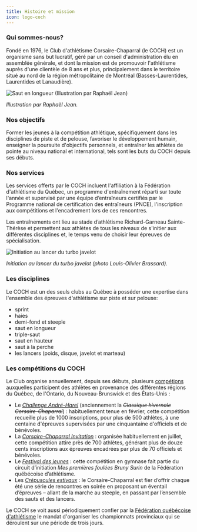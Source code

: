 ```yaml
---
title: Histoire et mission
icon: logo-coch
---
```


### Qui sommes-nous?

Fondé en 1976, le Club d'athlétisme Corsaire-Chaparral (le COCH) est un organisme sans but lucratif, géré par un conseil d'administration élu en assemblée générale, et dont la mission est de promouvoir l'athlétisme auprès d'une clientèle de 8 ans et plus, principalement dans le territoire situé au nord de la région métropolitaine de Montréal (Basses-Laurentides, Laurentides et Lanaudière).

![Saut en longueur (Illustration par Raphaël Jean)](/img/illustration-saut-longueur.png)

_Illustration par Raphaël Jean._

### Nos objectifs

Former les jeunes à la compétition athlétique, spécifiquement dans les disciplines de piste et de pelouse, favoriser le développement humain, enseigner la poursuite d'objectifs personnels, et entraîner les athlètes de pointe au niveau national et international, tels sont les buts du COCH depuis ses débuts.

### Nos services

Les services offerts par le COCH incluent l'affiliation à la Fédération d'athlétisme du Québec, un programme d'entraînement réparti sur toute l'année et supervisé par une équipe d’entraîneurs certifiés par le Programme national de certification des entraîneurs (PNCE), l'inscription aux compétitions et l'encadrement lors de ces rencontres.

Les entraînements ont lieu au stade d’athlétisme Richard-Garneau Sainte-Thérèse et permettent aux athlètes de tous les niveaux de s'initier aux différentes disciplines et, le temps venu de choisir leur épreuves de spécialisation.

![Initiation au lancer du turbo javelot](/img/jeunes-lancer-turbo-javelots.jpg)

_Initiation au lancer du turbo javelot (photo Louis-Olivier Brassard)._

### Les disciplines <span class="icon icon-athletics-3"></span>

Le COCH est un des seuls clubs au Québec à posséder une expertise dans l'ensemble des épreuves d'athlétisme sur piste et sur pelouse:

* sprint
* haies
* demi-fond et steeple
* saut en longueur
* triple-saut
* saut en hauteur
* saut à la perche
* les lancers (poids, disque, javelot et marteau)

### Les compétitions du COCH

Le Club organise annuellement, depuis ses débuts, plusieurs [compétions](/competitions/) auxquelles participent des athlètes en provenance des différentes régions du Québec, de l'Ontario, du Nouveau-Brunswick et des États-Unis :

- Le [_Challenge André-Harel_](/competitions/challenge-andre-harel/) (anciennement la ~~_Classique hivernale Corsaire-Chaparral_~~) : habituellement tenue en février, cette compétition recueille plus de 1000 inscriptions, pour plus de 500 athlètes, à une centaine d'épreuves supervisées par une cinquantaine d'officiels et de bénévoles.
- La [_Corsaire-Chaparral Invitation_](/competitions/corsaire-chaparral-invitation/) : organisée habituellement en juillet, cette compétition attire près de 700 athlètes, générant plus de douze cents inscriptions aux épreuves encadrées par plus de 70 officiels et bénévoles.
- Le [_Festival des jeunes_](/competitions/festival-en-salle-des-jeunes/) : cette compétition en gymnase fait partie du circuit d’initiation _Mes premières foulées Bruny Surin_ de la Fédération québécoise d’athlétisme.
- Les [_Crépuscules estivaux_](/competitions/crepuscules/) : le Corsaire-Chaparral est fier d’offrir chaque été une série de rencontres en soirée en proposant un éventail d’épreuves – allant de la marche au steeple, en passant par l’ensemble des sauts et des lancers.

Le COCH se voit aussi périodiquement confier par la <a href="http://athletisme-quebec.ca" target="_blank">Fédération québécoise d'athlétisme</a> le mandat d'organiser les championnats provinciaux qui se déroulent sur une période de trois jours.
